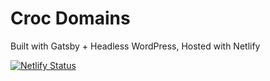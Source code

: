 # Croc Domains
Built with Gatsby + Headless WordPress, Hosted with Netlify

[![Netlify Status](https://api.netlify.com/api/v1/badges/4d9e4e3b-a629-4ebe-bff9-8528769a08e1/deploy-status)](https://app.netlify.com/sites/crocdomains/deploys)